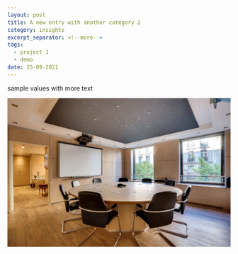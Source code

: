 ```yaml
---
layout: post
title: A new entry with another category 2
category: insights
excerpt_separator: <!--more-->
tags:
  - project 1
  - demo
date: 25-09-2021
---
```

sample values with more text

![A briefing room](/assets/uploads/briefing-roomy-2.jpg "A briefing room")